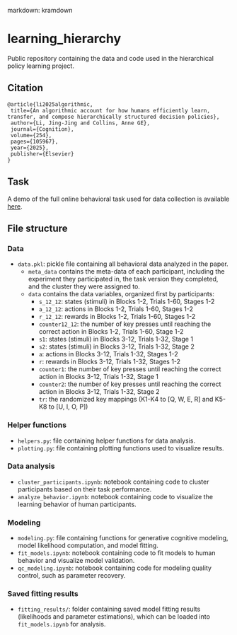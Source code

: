 markdown: kramdown

# learning_hierarchy
Public repository containing the data and code used in the hierarchical policy learning project. 


## Citation
 ```
@article{li2025algorithmic,
  title={An algorithmic account for how humans efficiently learn, transfer, and compose hierarchically structured decision policies},
  author={Li, Jing-Jing and Collins, Anne GE},
  journal={Cognition},
  volume={254},
  pages={105967},
  year={2025},
  publisher={Elsevier}
}
 ```

## Task
A demo of the full online behavioral task used for data collection is available [here](https://experiments-ccn.berkeley.edu/learning_hierarchy_task_demo/exp.html?id=demo).

## File structure

### Data
- `data.pkl`: pickle file containing all behavioral data analyzed in the paper.
	- `meta_data` contains the meta-data of each participant, including the experiment they participated in, the task version they completed, and the cluster they were assigned to. 
	- `data` contains the data variables, organized first by participants: 
		- `s_12_12`: states (stimuli) in Blocks 1-2, Trials 1-60, Stages 1-2
		- `a_12_12`: actions in Blocks 1-2, Trials 1-60, Stages 1-2
		- `r_12_12`: rewards in Blocks 1-2, Trials 1-60, Stages 1-2
		- `counter12_12`: the number of key presses until reaching the correct action in Blocks 1-2, Trials 1-60, Stage 1-2
		- `s1`: states (stimuli) in Blocks 3-12, Trials 1-32, Stage 1
		- `s2`: states (stimuli) in Blocks 3-12, Trials 1-32, Stage 2
		- `a`: actions in Blocks 3-12, Trials 1-32, Stages 1-2
		- `r`: rewards in Blocks 3-12, Trials 1-32, Stages 1-2
		- `counter1`: the number of key presses until reaching the correct action in Blocks 3-12, Trials 1-32, Stage 1
		- `counter2`: the number of key presses until reaching the correct action in Blocks 3-12, Trials 1-32, Stage 2
		- `tr`: the randomized key mappings (K1-K4 to \[Q, W, E, R\] and K5-K8 to \[U, I, O, P\])

### Helper functions
- `helpers.py`: file containing helper functions for data analysis. 
- `plotting.py`: file containing plotting functions used to visualize results. 

### Data analysis
- `cluster_participants.ipynb`: notebook containing code to cluster participants based on their task performance.
- `analyze_behavior.ipynb`: notebook containing code to visualize the learning behavior of human participants. 

### Modeling
- `modeling.py`: file containing functions for generative cognitive modeling, model likelihood computation, and model fitting.
- `fit_models.ipynb`: notebook containing code to fit models to human behavior and visualize model validation. 
- `qc_modeling.ipynb`: notebook containing code for modeling quality control, such as parameter recovery. 

### Saved fitting results
- `fitting_results/`: folder containing saved model fitting results (likelihoods and parameter estimations), which can be loaded into `fit_models.ipynb` for analysis. 

